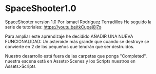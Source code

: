 # SpaceShooter1.0
SpaceShooter version 1.0 Por Ismael Rodríguez Terradillos
He seguido la serie de tutoriales:
https://youtu.be/tkCupej0j7o

Para ampliar este aprendizaje he decidido AÑADIR UNA NUEVA FUNCIONALIDAD: Un asteroide más grande que cuando se destruye se convierte en 2 de los pequeños que tendrán que ser destruidos.

Nuestro desarrollo está fuera de las carpetas que ponga "Completed", nuestra escena está en Assets>Scenes y los Scripts nuestros en Assets>Scripts
